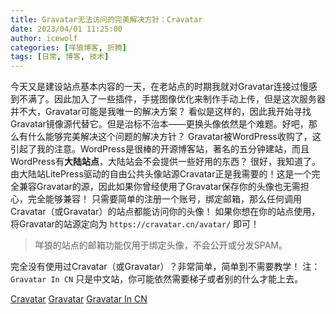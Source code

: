 ```yaml
---
title: Gravatar无法访问的完美解决方针：Cravatar
date: 2023/04/01 11:25:00
author: icewolf
categories: [咩狼博客, 折腾]
tags: [日常, 博客, 技术]
---
```


今天又是建设站点基本内容的一天，在老站点的时期我就对Gravatar连接过慢感到不满了。因此加入了一些插件，手搓图像优化来制作手动上传，但是这次服务器并不大，Gravatar可能是我唯一的解决方案？
看似是这样的，因此我开始寻找Gravatar镜像源代替它。但是治标不治本——更换头像依然是个难题。好吧，那么有什么能够完美解决这个问题的解决方针？
Gravatar被WordPress收购了，这引起了我的注意。WordPress是很棒的开源博客站，著名的五分钟建站，而且WordPress有**大陆站点**，大陆站会不会提供一些好用的东西？
很好，我知道了。由大陆站LitePress驱动的自由公共头像站源Cravatar正是我需要的！这是一个完全兼容Gravatar的源，因此如果你曾经使用了Gravatar保存你的头像也无需担心，完全能够兼容！
只需要简单的注册一个账号，绑定邮箱，那么任何调用Cravatar（或Gravatar）的站点都能访问你的头像！
如果你想在你的站点使用，将Gravatar的站源定向为 `https://cravatar.cn/avatar/` 即可！

> 咩狼的站点的邮箱功能仅用于绑定头像，不会公开或分发SPAM。

完全没有使用过Cravatar（或Gravatar）？非常简单，简单到不需要教学！
注：`Gravatar In CN` 只是中文站，你可能依然需要梯子或者别的什么才能上去。

[Cravatar](https://cravatar.cn/)
[Gravatar](https://gravatar.com/)
[Gravatar In CN](https://cn.gravatar.com/)